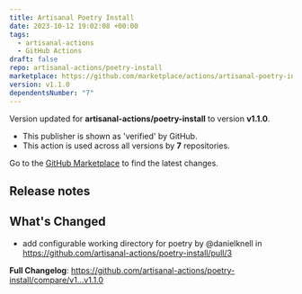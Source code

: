 ```yaml
---
title: Artisanal Poetry Install
date: 2023-10-12 19:02:08 +00:00
tags:
  - artisanal-actions
  - GitHub Actions
draft: false
repo: artisanal-actions/poetry-install
marketplace: https://github.com/marketplace/actions/artisanal-poetry-install
version: v1.1.0
dependentsNumber: "7"
---
```



Version updated for **artisanal-actions/poetry-install** to version **v1.1.0**.
- This publisher is shown as 'verified' by GitHub.
- This action is used across all versions by **7** repositories.

Go to the [GitHub Marketplace](https://github.com/marketplace/actions/artisanal-poetry-install) to find the latest changes.

## Release notes

## What's Changed

* add configurable working directory for poetry by @danielknell in https://github.com/artisanal-actions/poetry-install/pull/3

**Full Changelog**: https://github.com/artisanal-actions/poetry-install/compare/v1...v1.1.0
